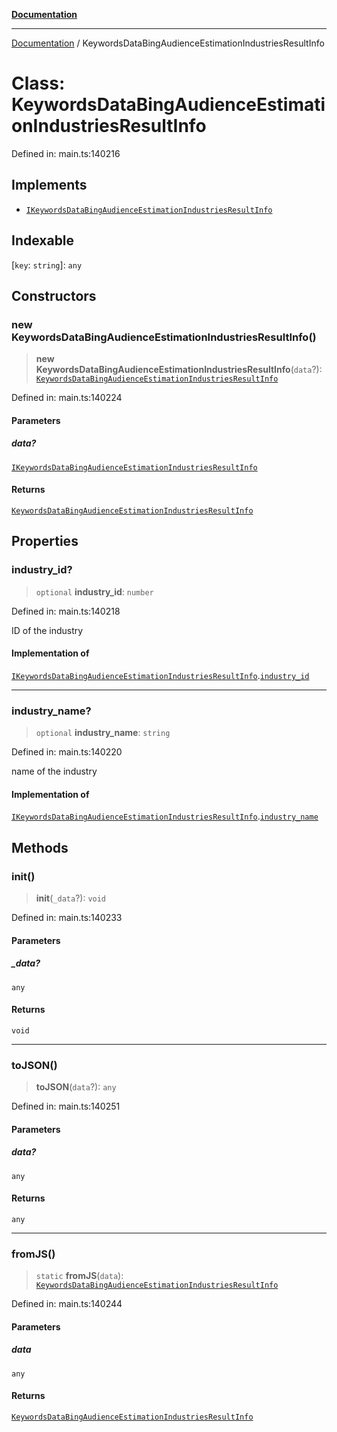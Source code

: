 [**Documentation**](../README.md)

***

[Documentation](../README.md) / KeywordsDataBingAudienceEstimationIndustriesResultInfo

# Class: KeywordsDataBingAudienceEstimationIndustriesResultInfo

Defined in: main.ts:140216

## Implements

- [`IKeywordsDataBingAudienceEstimationIndustriesResultInfo`](../interfaces/IKeywordsDataBingAudienceEstimationIndustriesResultInfo.md)

## Indexable

\[`key`: `string`\]: `any`

## Constructors

### new KeywordsDataBingAudienceEstimationIndustriesResultInfo()

> **new KeywordsDataBingAudienceEstimationIndustriesResultInfo**(`data`?): [`KeywordsDataBingAudienceEstimationIndustriesResultInfo`](KeywordsDataBingAudienceEstimationIndustriesResultInfo.md)

Defined in: main.ts:140224

#### Parameters

##### data?

[`IKeywordsDataBingAudienceEstimationIndustriesResultInfo`](../interfaces/IKeywordsDataBingAudienceEstimationIndustriesResultInfo.md)

#### Returns

[`KeywordsDataBingAudienceEstimationIndustriesResultInfo`](KeywordsDataBingAudienceEstimationIndustriesResultInfo.md)

## Properties

### industry\_id?

> `optional` **industry\_id**: `number`

Defined in: main.ts:140218

ID of the industry

#### Implementation of

[`IKeywordsDataBingAudienceEstimationIndustriesResultInfo`](../interfaces/IKeywordsDataBingAudienceEstimationIndustriesResultInfo.md).[`industry_id`](../interfaces/IKeywordsDataBingAudienceEstimationIndustriesResultInfo.md#industry_id)

***

### industry\_name?

> `optional` **industry\_name**: `string`

Defined in: main.ts:140220

name of the industry

#### Implementation of

[`IKeywordsDataBingAudienceEstimationIndustriesResultInfo`](../interfaces/IKeywordsDataBingAudienceEstimationIndustriesResultInfo.md).[`industry_name`](../interfaces/IKeywordsDataBingAudienceEstimationIndustriesResultInfo.md#industry_name)

## Methods

### init()

> **init**(`_data`?): `void`

Defined in: main.ts:140233

#### Parameters

##### \_data?

`any`

#### Returns

`void`

***

### toJSON()

> **toJSON**(`data`?): `any`

Defined in: main.ts:140251

#### Parameters

##### data?

`any`

#### Returns

`any`

***

### fromJS()

> `static` **fromJS**(`data`): [`KeywordsDataBingAudienceEstimationIndustriesResultInfo`](KeywordsDataBingAudienceEstimationIndustriesResultInfo.md)

Defined in: main.ts:140244

#### Parameters

##### data

`any`

#### Returns

[`KeywordsDataBingAudienceEstimationIndustriesResultInfo`](KeywordsDataBingAudienceEstimationIndustriesResultInfo.md)
